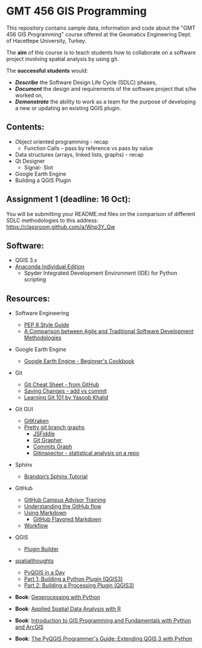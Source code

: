 # GMT 456 GIS Programming
This repository contains sample data, information and code about the "GMT 456 GIS Programming" course offered at the Geomatics Engineering Dept. of Hacettepe University, Turkey.

The **aim** of this course is to teach students how to collaborate on a software project involving spatial analysis by using git.   

The **successful students** would: 
* ***Describe*** the Software Design Life Cycle (SDLC) phases,
* ***Document*** the design and requirements of the software project that s/he worked on, 
* ***Demonstrate*** the ability to work as a team for the purpose of developing a new or updating an existing QGIS plugin.

## Contents:
* Object oriented programming - recap
   * Function Calls – pass by reference vs pass by value
* Data structures (arrays, linked lists, graphs) - recap 
* Qt Designer
   * Signal- Slot
* Google Earth Engine
* Building a QGIS Plugin

## Assignment 1 (deadline: 16 Oct):
You will be submitting your README.md files on the comparison of different SDLC methodologies to this address: 
https://classroom.github.com/a/Wnp3Y_Qw

## Software:
* QGIS 3.x 
* [Anaconda Individual Edition](https://www.anaconda.com/products/individual)
   * Spyder Integrated Development Environment (IDE) for Python scripting


## Resources:
* Software Engineering
   * [PEP 8 Style Guide](https://www.python.org/dev/peps/pep-0008/)
   * [A Comparison between Agile and Traditional Software Development Methodologies](https://www.unf.edu/~broggio/cen6940/ComparisonAgileTraditional.pdf)
* Google Earth Engine
   * [Google Earth Engine - Beginner's Cookbook](https://developers.google.com/earth-engine/tutorials/community/beginners-cookbook)
* Git
   * [Git Cheat Sheet - from GitHub](https://education.github.com/git-cheat-sheet-education.pdf)
   * [Saving Changes - add vs commit](https://www.atlassian.com/git/tutorials/saving-changes)
   * [Learning Git 101 by Yasoob Khalid](https://yasoob.github.io/learn-git/)
* Git GUI
   * [GitKraken](https://www.gitkraken.com/)
   * [Pretty git branch graphs](https://stackoverflow.com/questions/1057564/pretty-git-branch-graphs)
      * [JSFiddle](http://jsfiddle.net/fracz/q76vj8ow/)
      * [Git Grapher](http://bsara.github.io/git-grapher/)
      * [Commits Graph](https://github.com/tclh123/commits-graph)
      * [Gitinspector - statistical analysis on a repo](https://github.com/ejwa/gitinspector)
* Sphinx
   * [Brandon’s Sphinx Tutorial](https://buildmedia.readthedocs.org/media/pdf/brandons-sphinx-tutorial/latest/brandons-sphinx-tutorial.pdf)    

* GitHub
   * [GitHub Campus Advisor Training](https://www.youtube.com/playlist?list=PLIRjfNq867be7VngMuXsjTvzBM26nBINg)
   * [Understanding the GitHub flow](https://guides.github.com/introduction/flow/)
   * [Using Markdown](https://commonmark.org/help/)
      * [GitHub Flavored Markdown](https://enterprise.github.com/downloads/en/markdown-cheatsheet.pdf)
   * [Workflow](https://enterprise.github.com/downloads/en/github-flow-cheatsheet.pdf)
* QGIS
   * [Plugin Builder](https://g-sherman.github.io/Qgis-Plugin-Builder/)
   
 
* [spatialthoughts](https://github.com/spatialthoughts/courses)
   * [PyQGIS in a Day](https://courses.spatialthoughts.com/pyqgis-in-a-day.html)
   * [Part 1: Building a Python Plugin (QGIS3)](https://www.qgistutorials.com/en/docs/3/building_a_python_plugin.html)
   * [Part 2: Building a Processing Plugin (QGIS3)](https://www.qgistutorials.com/en/docs/3/processing_python_plugin.html)
 
* **Book**: [Geoprocessing with Python](https://www.manning.com/books/geoprocessing-with-python)
* **Book**: [Applied Spatial Data Analysis with R](https://www.springer.com/gp/book/9781461476177)
* **Book**: [Introduction to GIS Programming and Fundamentals with Python and ArcGIS](https://www.routledge.com/Introduction-to-GIS-Programming-and-Fundamentals-with-Python-and-ArcGIS/Yang/p/book/9780367573775)
* **Book**: [The PyQGIS Programmer's Guide: Extending QGIS 3 with Python](https://locatepress.com/ppg3)
